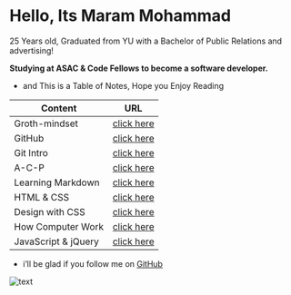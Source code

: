 # Hello, Its Maram Mohammad 

25 Years old, Graduated from YU with a Bachelor of Public Relations and advertising! 

**Studying at ASAC & Code Fellows to become a software developer.** 

- and This is a Table of Notes, Hope you Enjoy Reading 

| Content       | URL           |  
| ------------- |:-------------:|  
| Groth-mindset | [click here](https://maramhmohammad.github.io/reading-notes/Groth-mindset)        | 
|    GitHub     | [click here](https://maramhmohammad.github.io/reading-notes/GitHub)             |  
|  Git Intro  | [click here](https://maramhmohammad.github.io/reading-notes/Git-Intro)  |   
|   A-C-P       | [click here](https://maramhmohammad.github.io/reading-notes/A-C-P)              |   
|Learning Markdown| [click here](https://maramhmohammad.github.io/reading-notes/Learning-markdown)  |   
| HTML & CSS     | [click here](https://maramhmohammad.github.io/reading-notes/html&css-book)  |   
| Design with CSS     | [click here](https://maramhmohammad.github.io/reading-notes/Design-with-CSS)  |   
| How Computer Work     | [click here](https://maramhmohammad.github.io/reading-notes/HowComputerWork)  |   
| JavaScript & jQuery     | [click here](https://maramhmohammad.github.io/reading-notes/JavaScript-jQuery) |   






- i’ll be glad if you follow me on [GitHub](https://github.com/MaramhMohammad)

![text](https://avatars.githubusercontent.com/u/3904529?s=280&v=4)
